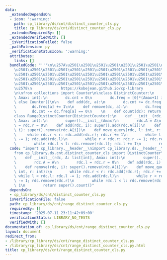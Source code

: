```yaml
---
data:
  _extendedDependsOn:
  - icon: ':warning:'
    path: cp_library/ds/cnt/distinct_counter_cls.py
    title: cp_library/ds/cnt/distinct_counter_cls.py
  _extendedRequiredBy: []
  _extendedVerifiedWith: []
  _isVerificationFailed: false
  _pathExtension: py
  _verificationStatusIcon: ':warning:'
  attributes:
    links: []
  bundledCode: "'''\n\u257A\u2501\u2501\u2501\u2501\u2501\u2501\u2501\u2501\u2501\u2501\
    \u2501\u2501\u2501\u2501\u2501\u2501\u2501\u2501\u2501\u2501\u2501\u2501\u2501\
    \u2501\u2501\u2501\u2501\u2501\u2501\u2501\u2501\u2501\u2501\u2501\u2501\u2501\
    \u2501\u2501\u2501\u2501\u2501\u2501\u2501\u2501\u2501\u2501\u2501\u2501\u2501\
    \u2501\u2501\u2501\u2501\u2501\u2501\u2501\u2501\u2501\u2501\u2501\u2501\u2501\
    \u2578\n             https://kobejean.github.io/cp-library               \n'''\n\
    \n\nfrom collections import Counter\n\nclass DistinctCounter:\n    def __init__(dc,\
    \ Amax: int):\n        dc.cnt = 0\n        dc.freq = [0]*(Amax+1) if Amax < 5_000_000\
    \ else Counter()\n\n    def add(dc, a):\n        dc.cnt += dc.freq[a] == 0\n \
    \       dc.freq[a] += 1\n\n    def remove(dc, a):\n        dc.freq[a] -= 1\n \
    \       dc.cnt -= dc.freq[a] == 0\n    \n    def count(dc): return dc.cnt\n\n\
    class RangeDistinctCounter(DistinctCounter):\n    def __init__(rdc, A: list[int],\
    \ Amax: int):\n        super().__init__(Amax)\n        rdc.A = A\n        rdc.l\
    \ = rdc.r = 0\n    def add(rdc, i): super().add(rdc.A[i])\n    def remove(rdc,\
    \ i): super().remove(rdc.A[i])\n    def move_query(rdc, l: int, r: int):\n   \
    \     while rdc.r < r: rdc.add(rdc.r); rdc.r += 1\n        while l < rdc.l: rdc.l\
    \ -= 1; rdc.add(rdc.l)\n        while r < rdc.r: rdc.r -= 1; rdc.remove(rdc.r)\n\
    \        while rdc.l < l: rdc.remove(rdc.l); rdc.l += 1\n        return super().count()\n"
  code: "import cp_library.__header__\nimport cp_library.ds.__header__\nimport cp_library.ds.cnt.__header__\n\
    from cp_library.ds.cnt.distinct_counter_cls import DistinctCounter\n\nclass RangeDistinctCounter(DistinctCounter):\n\
    \    def __init__(rdc, A: list[int], Amax: int):\n        super().__init__(Amax)\n\
    \        rdc.A = A\n        rdc.l = rdc.r = 0\n    def add(rdc, i): super().add(rdc.A[i])\n\
    \    def remove(rdc, i): super().remove(rdc.A[i])\n    def move_query(rdc, l:\
    \ int, r: int):\n        while rdc.r < r: rdc.add(rdc.r); rdc.r += 1\n       \
    \ while l < rdc.l: rdc.l -= 1; rdc.add(rdc.l)\n        while r < rdc.r: rdc.r\
    \ -= 1; rdc.remove(rdc.r)\n        while rdc.l < l: rdc.remove(rdc.l); rdc.l +=\
    \ 1\n        return super().count()"
  dependsOn:
  - cp_library/ds/cnt/distinct_counter_cls.py
  isVerificationFile: false
  path: cp_library/ds/cnt/range_distinct_counter_cls.py
  requiredBy: []
  timestamp: '2025-07-11 23:11:42+09:00'
  verificationStatus: LIBRARY_NO_TESTS
  verifiedWith: []
documentation_of: cp_library/ds/cnt/range_distinct_counter_cls.py
layout: document
redirect_from:
- /library/cp_library/ds/cnt/range_distinct_counter_cls.py
- /library/cp_library/ds/cnt/range_distinct_counter_cls.py.html
title: cp_library/ds/cnt/range_distinct_counter_cls.py
---
```

